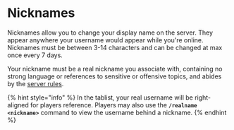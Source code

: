 # Nicknames

Nicknames allow you to change your display name on the server. They appear anywhere your username would appear while you're online. Nicknames must be between 3-14 characters and can be changed at max once every 7 days.

Your nickname must be a real nickname you associate with, containing no strong language or references to sensitive or offensive topics, and abides by the [server rules](../community-guidelines.md).

{% hint style="info" %}
In the tablist, your real username will be right-aligned for players reference. Players may also use the **`/realname <nickname>`** command to view the username behind a nickname.&#x20;
{% endhint %}
